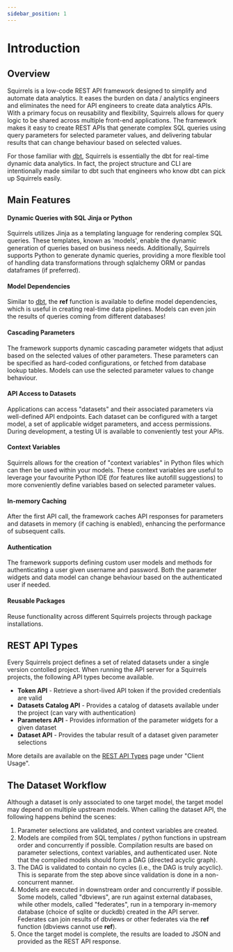```yaml
---
sidebar_position: 1
---
```


# Introduction

## Overview

Squirrels is a low-code REST API framework designed to simplify and automate data analytics. It eases the burden on data / analytics engineers and eliminates the need for API engineers to create data analytics APIs. With a primary focus on reusability and flexibility, Squirrels allows for query logic to be shared across multiple front-end applications. The framework makes it easy to create REST APIs that generate complex SQL queries using query parameters for selected parameter values, and delivering tabular results that can change behaviour based on selected values.

For those familiar with [dbt](https://www.getdbt.com/), Squirrels is essentially the dbt for real-time dynamic data analytics. In fact, the project structure and CLI are intentionally made similar to dbt such that engineers who know dbt can pick up Squirrels easily.

## Main Features

#### Dynamic Queries with SQL Jinja or Python

Squirrels utilizes Jinja as a templating language for rendering complex SQL queries. These templates, known as 'models', enable the dynamic generation of queries based on business needs. Additionally, Squirrels supports Python to generate dynamic queries, providing a more flexible tool of handling data transformations through sqlalchemy ORM or pandas dataframes (if preferred).

#### Model Dependencies

Similar to [dbt](https://www.getdbt.com/), the **ref** function is available to define model dependencies, which is useful in creating real-time data pipelines. Models can even join the results of queries coming from different databases!

#### Cascading Parameters

The framework supports dynamic cascading parameter widgets that adjust based on the selected values of other parameters. These parameters can be specified as hard-coded configurations, or fetched from database lookup tables. Models can use the selected parameter values to change behaviour.

#### API Access to Datasets

Applications can access "datasets" and their associated parameters via well-defined API endpoints. Each dataset can be configured with a target model, a set of applicable widget parameters, and access permissions. During development, a testing UI is available to conveniently test your APIs.

#### Context Variables

Squirrels allows for the creation of "context variables" in Python files which can then be used within your models. These context variables are useful to leverage your favourite Python IDE (for features like autofill suggestions) to more conveniently define variables based on selected parameter values.

#### In-memory Caching

After the first API call, the framework caches API responses for parameters and datasets in memory (if caching is enabled), enhancing the performance of subsequent calls.

#### Authentication

The framework supports defining custom user models and methods for authenticating a user given username and password. Both the parameter widgets and data model can change behaviour based on the authenticated user if needed.

#### Reusable Packages

Reuse functionality across different Squirrels projects through package installations.

## REST API Types

Every Squirrels project defines a set of related datasets under a single version contolled project. When running the API server for a Squirrels projects, the following API types become available.

- **Token API** - Retrieve a short-lived API token if the provided credentials are valid
- **Datasets Catalog API** - Provides a catalog of datasets available under the project (can vary with authentication)
- **Parameters API** - Provides information of the parameter widgets for a given dataset
- **Dataset API** - Provides the tabular result of a dataset given parameter selections

More details are available on the [REST API Types](./client/rest-api) page under "Client Usage".

## The Dataset Workflow

Although a dataset is only associated to one target model, the target model may depend on multiple upstream models. When calling the dataset API, the following happens behind the scenes:

1. Parameter selections are validated, and context variables are created.
2. Models are compiled from SQL templates / python functions in upstream order and concurrently if possible. Compilation results are based on parameter selections, context variables, and authenticated user. Note that the compiled models should form a DAG (directed acyclic graph).
3. The DAG is validated to contain no cycles (i.e., the DAG is truly acyclic). This is separate from the step above since validation is done in a non-concurrent manner.
4. Models are executed in downstream order and concurrently if possible. Some models, called "dbviews", are run against external databases, while other models, called "federates", run in a temporary in-memory database (choice of sqlite or duckdb) created in the API server. Federates can join results of dbviews or other federates via the **ref** function (dbviews cannot use **ref**).
5. Once the target model is complete, the results are loaded to JSON and provided as the REST API response.
